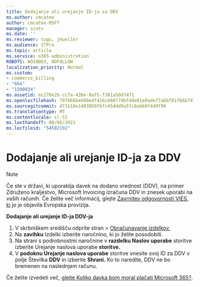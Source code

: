 ```yaml
---
title: Dodajanje ali urejanje ID-ja za DDV
ms.author: cmcatee
author: cmcatee-MSFT
manager: scotv
ms.date: ''
ms.reviewer: tugu, jmueller
ms.audience: ITPro
ms.topic: article
ms.service: o365-administration
ROBOTS: NOINDEX, NOFOLLOW
localization_priority: Normal
ms.custom:
- commerce_billing
- "664"
- "1500034"
ms.assetid: ec278e2b-cc7a-43be-8af5-f381a50d7471
ms.openlocfilehash: 797666be608e4f426cb6077dbf40e81e0adef7a6bf01f66b74722274a01c42c7
ms.sourcegitcommit: d71b18e1403859fbfc45ddd9a57c8ab68f4d9f96
ms.translationtype: MT
ms.contentlocale: sl-SI
ms.lasthandoff: 08/06/2021
ms.locfileid: "54502192"
---
```

# <a name="how-to-add-or-edit-a-vatid"></a>Dodajanje ali urejanje ID-ja za DDV

> [!NOTE]
> Če ste v državi, ki uporablja davek na dodano vrednost (DDV), na primer Združeno kraljestvo, Microsoft Invoicing izračuna DDV in znesek uporabi na vaših računih. Če želite več informacij, glejte [Zavrnitev odgovornosti VIES, ki](https://go.microsoft.com/fwlink/p/?LinkID=841741) jo je objavila Evropska provizija.

**Dodajanje ali urejanje ID-ja DDV-ja**

1. V skrbniškem središču  odprite stran \> [Obračunavanje izdelkov.](https://go.microsoft.com/fwlink/p/?linkid=842054)
2. Na **zavihku** Izdelki izberite naročnino, ki jo želite posodobiti.
3. Na strani s podrobnostmi naročnine v **razdelku Naslov uporabe** storitve izberite Urejanje naslova uporabe **storitve.**
4. V **podoknu Urejanje naslova uporabe** storitve vnesite svoj ID za DDV v polje Številka **DDV** in izberite **Shrani.** Ko to naredite, DDV ne bo bremenen na naslednjem računu.

Če želite izvedeti več, [glejte Koliko davka bom moral plačati Microsoft 365?](/microsoft-365/commerce/billing-and-payments/tax-information#what-tax-will-i-be-charged).